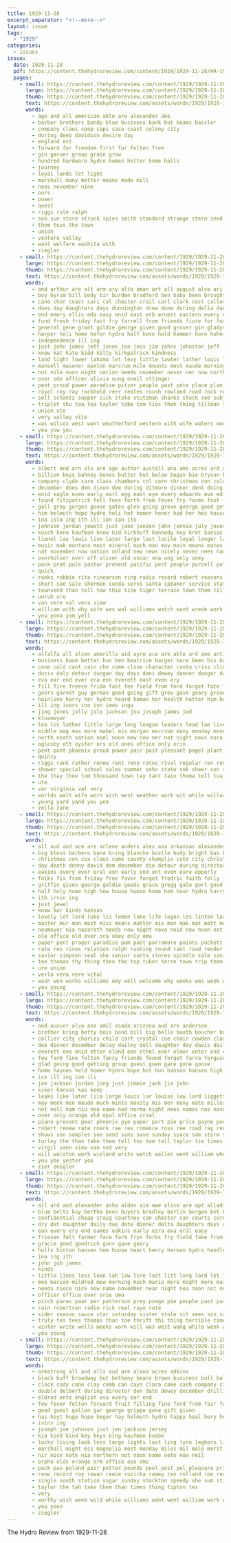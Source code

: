 ```yaml
---
title: 1929-11-28
excerpt_separator: "<!--more-->"
layout: issue
tags:
  - "1929"
categories:
  - issues
issue:
  date: 1929-11-28
  pdf: https://content.thehydroreview.com/content/1929/1929-11-28/HR-1929-11-28.pdf
  pages:
    - small: https://content.thehydroreview.com/content/1929/1929-11-28/small/HR-1929-11-28-01.jpg
      large: https://content.thehydroreview.com/content/1929/1929-11-28/large/HR-1929-11-28-01.jpg
      thumb: https://content.thehydroreview.com/content/1929/1929-11-28/thumbnails/HR-1929-11-28-01.jpg
      text: https://content.thehydroreview.com/assets/words/1929/1929-11-28/HR-1929-11-28-01.txt
      words:
        - ago and all american able are alexander ake
        - barber brothers bandy blue business bank but beams bassler
        - company claes coop capi case coast colony city
        - during deeb davidson desire day
        - england est
        - forward for freedom first far felton free
        - gin garver group grain grow
        - hundred hardware hydro humes holter home halls
        - journey
        - loyal lands let light
        - marshall many metter means made mill
        - nees november nine
        - ours
        - power
        - quest
        - riggs rule ralph
        - son sun store struck spies smith standard strange stern seed snyder
        - them tous the town
        - union
        - venture valley
        - want welfare washita with
        - ziegler
    - small: https://content.thehydroreview.com/content/1929/1929-11-28/small/HR-1929-11-28-02.jpg
      large: https://content.thehydroreview.com/content/1929/1929-11-28/large/HR-1929-11-28-02.jpg
      thumb: https://content.thehydroreview.com/content/1929/1929-11-28/thumbnails/HR-1929-11-28-02.jpg
      text: https://content.thehydroreview.com/assets/words/1929/1929-11-28/HR-1929-11-28-02.txt
      words:
        - and arthur are alt arm ary alta aman art all august alva ari
        - boy byrum bill body bir burden bradford ben baby been brought bound basket barber bryan bord business beryl bridgeport best bors buy
        - cane chor coast cari cal chester crail carl clark cost caller corn citizen chas city charles clair county caddo came cedar colony call college can
        - does day daughters days dunnington drew done during della daughter delco dinner din december davis dey due dewey
        - end emery ellis eda easy enid east erb ernest eastern every eff
        - fund fresh friday fait fry farrell from friends fiore for ford fam few farm found fary frys frank
        - general gene grant goldie george given good grover gin gladys goodson glenn greenfield greeson ghering going
        - harper holi home hafer hydro half hove hold hammer hore hohm homestead hon herbert hater hume handle hinton han harry humes high hope had has hagan her homes hopewell
        - independence ill ing
        - just john james jett jones joe jess jim johns johnston jeff
        - know kat kate kidd kitty kirkpatrick kindness
        - land light lower lahoma let levy little lawter lather louis last larger left lay liberty lowell learn len
        - mansell masoner maxton marcrum mile mounts most maude morning may miss margery milis monday mast miller melba manning mee mary more miles maud mound marion
        - not nile noon night nation needs november never ner now north new nelson nine
        - over ode officer olivia oung oneil ottinger
        - pent proud power paradise pitzer people past pete place plan pieper points prewitt pounds present pope peter paul public part per
        - royal roy ray rockhold reer reales roush rowland road rock round richardson rier russell raymond rally ralph
        - sell schantz supper sick state stutzman shanks stock see subject sally standard sundy saturday son school slagel stern sons seo states sam sun sat sanders show south strength strong sid swartzendruber store spain sper sunday
        - triplet thu toa tea taylor tobe tom ties then thing tillman trip tickel trial thomer trong the triplett than tax tain take tate town thomas taken
        - union ute
        - very valley vite
        - was wilcox west want weatherford western with wife waters wood won will
        - yea yow you
    - small: https://content.thehydroreview.com/content/1929/1929-11-28/small/HR-1929-11-28-03.jpg
      large: https://content.thehydroreview.com/content/1929/1929-11-28/large/HR-1929-11-28-03.jpg
      thumb: https://content.thehydroreview.com/content/1929/1929-11-28/thumbnails/HR-1929-11-28-03.jpg
      text: https://content.thehydroreview.com/assets/words/1929/1929-11-28/HR-1929-11-28-03.txt
      words:
        - albert and arn als are age author austell ana ams acres ard ask ath aly aver agri aid ari arkansas able amanda all auxier april ago
        - billion boys bahney bones butter but below began bie bryson bel bove bond bill bene bandy biel big burkhalter ballew boss bonds brother board bok buster been bette best bee bor bebe both boon book branch bout better barr bay ben bec bales ber bowen
        - company clyde care class chambers col corn christmas con colony christian congress cotton chamber can city caddo conn cali claude chi check cham crocker cox cornet cen catron church cach call come car county crest christi colorado carson crail
        - december does den dixon dee during ditmore dinner dent doing death daughter dials dues davis dressing dockery deen dec dayton day
        - enid eagle even early earl egg east eye every edwards eve edith ent elaine ember eastern entz ear elk edna end
        - found fitzpatrick fell fees forth from fever fry farms foot free fancy first fair france forest friday few fight fred fee full for fireman friends firm farm falling fall fron fear
        - gall gray gorges goose gates glen going grove george good getting given grand geary gan greeson glass gener grady
        - him helmuth hope hydro holi hot homer honor had her hes house heal huss hearing haskins how hore held health heart holding high hilton harl hafer has hung half home honey herndon heen hand heidebrecht holiday heard hardware
        - ina isla ing ith ill ion ian ito
        - johnson jordan jewett just jake janzen john jennie july jover jing jas jump jess jimmie james jon
        - kusch keno kaufman know kid kirkhuff kennedy key kret kansas knee
        - lionel las lewis live later large last lucile loyal longer lant look like left lavone linton letter lulu leonard lodge late ling les liv lines lillie low little lar life less lates leon liga
        - music mak montana most mineral much mon may main means mates mater man males miles mil mcfarland mines mary miller march mcphearson mean moss marsh milk marshall many mckay mail maybe more monday matter mall morgan men made meal miss marie meres
        - nat november now nation noland new news nicely never nees names nov night not north
        - overholser over off oliver old oscar ona ong only oney
        - pack prat pale pastor present pacific pest people purcell pollock president pro pow per pee pound public park pain point pat pay part
        - quick
        - ranks robbie rita rinearson ring radio record robert reasons reel register roy rom room raetz rains roll roads random reader ready real radi raymond reno ross roman regular ridges running road run rope records read rockhold
        - short sae sale sherman sunda servi santa speaker service states say sever sin sunday six spring summer station sten see south shape state speak study seo store sermons still seem sister sewer ser shugart sein stutzman sund stroke shawnee sap second shall supply slagell seale song sales stock sweeney swing springs said star stant shirley sell send side small sun son show smith southern school solo step saving she saturday seed safe
        - townsend than tell tew thie tine tiger terrace town them till tur thiessen thelma too take thing trinidad then tal thralls tally train thyng thurs thompson tennessee tenn towns the tax tan ting test taken
        - unruh ure
        - van vere val vera view
        - william with why wife was wal williams watch want wrede work warkentin wynona went wool ways welter wheat write well war weeks west wade week walls webb warning will wax wert wish winter weight wait wells world weather wilson way water while weatherford
        - you yona yom yell
    - small: https://content.thehydroreview.com/content/1929/1929-11-28/small/HR-1929-11-28-04.jpg
      large: https://content.thehydroreview.com/content/1929/1929-11-28/large/HR-1929-11-28-04.jpg
      thumb: https://content.thehydroreview.com/content/1929/1929-11-28/thumbnails/HR-1929-11-28-04.jpg
      text: https://content.thehydroreview.com/assets/words/1929/1929-11-28/HR-1929-11-28-04.txt
      words:
        - alfalfa all alsen amarillo aid ayre ace ark able ard ane anti and angeles ang ake austin aly ast als are arm ago alice american
        - business baum better bun ben beatrice barger bare been bis bring bly but bank boye bellis brother brane bound boy brought back bessie bankers box blakley bertha bell big baby billions bandy bunch
        - cone cold cant cain che come close character canto criss clinton city claude colony call can check chang clyde chick cox counter core cotton clayton charies company crissman coffee cashier cavin christmas car
        - doris daly detour dungan day days dani dewey danner danger daas daughter dinner degen doctor daily die dei dan
        - eva ear end ever era eon everett east even ery
        - fill fire freeze frida fast fee field from ford forget fate face fine frank friday far forse fae fon for flag fancy first few festa fron
        - geers garnet guy german good going gift grew gave geary grounds goose gardner given gan
        - hainline harry her hydro heard homan hor health hotter him holiday hie heh heen hay hes hinton has holl home haggard heger hunt had hold hire
        - ill ing ivers ino inn imes inga
        - jing jones jolly jole jackson jou joseph james jed
        - klusmeyer
        - leo los luther little large long league leaders lead lae live leader lee learn loss last
        - middle mag mas more mabel mis morgan marcrum many monday money mand most mon melanie mee mauk members merchant mor mer must may mail morning mean maa max mae miss man men
        - north neath nation noel noon new now ner not night news nora november nees
        - oglesby ott oyster ors old ones office only orin
        - pent pant phoenix proud power pair post pleasant pagel plant pane price pie part pretty paul per
        - quincy
        - riggs rank rather renew rent reno rates rival regular ren renee reh rate ree ret roads ring res
        - shower special school sales summer sohn state sok sheer son sea stuck sayre seals smith shina stockton sauce seo sat seger smaller sis selves store sell still salary service say sarah sires strain sur she stand soon suit save score sylvester scarth saturday sees sah saale shown second study senn stores sunday sega safe sand scott
        - the thay thee tom thousand town tay tant tain thoma tell tua than ted too times ten thi thomas tak timo thet then take top ton them
        - ute
        - var virginia val very
        - worlds walt wife worn wish west weather work wit while willard was worth word wil way warning wright wells weatherford wan western week wie world went winter win weeks with will
        - young yard yand you yea
        - zella zane
    - small: https://content.thehydroreview.com/content/1929/1929-11-28/small/HR-1929-11-28-05.jpg
      large: https://content.thehydroreview.com/content/1929/1929-11-28/large/HR-1929-11-28-05.jpg
      thumb: https://content.thehydroreview.com/content/1929/1929-11-28/thumbnails/HR-1929-11-28-05.jpg
      text: https://content.thehydroreview.com/assets/words/1929/1929-11-28/HR-1929-11-28-05.txt
      words:
        - all aud and ace are arlene anders alex asa arkansas alexander
        - big bless barbero bana bring blanche bustle body bright bas began bristow business bassler bee borne boys bis born best buy better
        - christmas con cox claus came county champlin cate city christ chet chester come chronic christian child clinton che certain coats car cody comes chris counsel
        - day death denny david dom december die detour during director daughter divine doing din down daily does
        - eakins every ever eral eon early end ent even eure epperly
        - folks fix from friday free favor forget fredric faith folly finger folk felt fine first for filling fon full fare
        - griffin given george goldie goods grace gregg gale gort good gun gold geary guest
        - half holy hume high how house human home hom hour hydro harry husbands hans hoard head happy honor has harder hime held her henry had hold hurry helps hang him health
        - ith irvin ing
        - just jewel
        - know kar kinds kansas
        - lovely let lord luke lis lemen lake life logan les linton last lue long longs
        - master mur mon most miss means matter mis men mak mat matt monday mission masters much more mans mate mana mangum major man many mckee must
        - neumeyer nia nazareth needs now night nova noid new noon not
        - ole office old over ora obey only oma
        - paper pent prager paradise pam past parramore points puckett public pie purchase per place plan peek people powers
        - rate reo rives relation ralph rushing round rant road render ren rel rockhold riles reasons
        - savior simpson seal she senior santa stores spindle sale sani still susie swe sum study saturday sin show stock steady soon seals sur see send states staples saving sunda sis supper strong step sunday safe seaman service standard
        - tee thomas thy thing then the top tuber terre town trip them tempie take till timothy tor tene tim trull times tan than
        - ure union
        - verla vera vere vital
        - wash won works williams way well welcome why weeks was week went wedlock wave wages word with weather wake wrath will weatherford world wish want
        - you young
    - small: https://content.thehydroreview.com/content/1929/1929-11-28/small/HR-1929-11-28-06.jpg
      large: https://content.thehydroreview.com/content/1929/1929-11-28/large/HR-1929-11-28-06.jpg
      thumb: https://content.thehydroreview.com/content/1929/1929-11-28/thumbnails/HR-1929-11-28-06.jpg
      text: https://content.thehydroreview.com/assets/words/1929/1929-11-28/HR-1929-11-28-06.txt
      words:
        - and auxier alva ana amil asada arizona aud are anderson
        - brother bring betty bois bond bill big belle booth boucher bud bale brewster books blakley bradley bend bridge better butcher bouch bry barre bert brought been box bout best browne bee
        - collier city charles child cart crystal coe chair cowden clarence cream cote can church christmas constant claus cheap cotton craft carl chief cee coats close cane clark cate christian
        - dee dinner december delay dailey doll daughter day davis daily done dungan daughters din dane dells doctor douglas
        - everett ene enid etter eland eon ethel ener elmer enter end estel entz ewy
        - few farm fine felton fancy friends found forget farra ferguson fara friday fix from far frost french for
        - glad going good getting group guest goen gare gone goose
        - home haynes held homer hydro hope hot hun hanson hansen high has hurt her hearing him huge hada hardin horse how holiday harper henke halls hamlett
        - ice ill ing ion ili
        - joe jackson jordan jong just jimmie jack jie john
        - kiker kansas kas keep
        - leaks like later lila large louis lar louise low lard liggett lasley leak loyd last lemon lace lee latter lens lias letter little living lay
        - may meek mee maude much minta mavity mis mer many mate miller mon marshall money mua might mean miss merle marte monday music morning merry
        - not nell nam niu neo name ned norma night nees names nas november new noon nice news now
        - over only orange old opal office orval
        - piano present pear phoenix pye paper part pie price payne pena plenty per pounds pan pool
        - robert renew rate roark rae rex romance ross ree road ray reno reynolds rath room russell round roy readnour ralph read randolph
        - shows son samples see send sans save sunday space sam storm sical sunda special supper she saturday show school sutton sand santa sick sun springs
        - turley the than take them tell too tom tall taylor tie times tier thu ton
        - virgil vann view van ved very
        - will walston work wieland write watch waller went william wheel with wallace walter well wilson weeks walker welcome weatherford withers while was wife week won wells why
        - you yoe yester yoo
        - zier zeigler
    - small: https://content.thehydroreview.com/content/1929/1929-11-28/small/HR-1929-11-28-07.jpg
      large: https://content.thehydroreview.com/content/1929/1929-11-28/large/HR-1929-11-28-07.jpg
      thumb: https://content.thehydroreview.com/content/1929/1929-11-28/thumbnails/HR-1929-11-28-07.jpg
      text: https://content.thehydroreview.com/assets/words/1929/1929-11-28/HR-1929-11-28-07.txt
      words:
        - all ard and alexander asha alden aim awe alice are apt alladin
        - blum belts buy bertha been buyers bradley berlin bergen bet business but bank barber big butcher
        - confidential cheap craig courtney con chester can courts corn comes cee constant coleman call christmas clarence cry cotton cedar chi coats city cold
        - dry dat daughter daily due date dinner delta daughters days day drop
        - ean every ery end eames eakins early ezra eva eral easy
        - friesen felt farmer face farm frys forks fry field fake from first fancy fort for friese
        - gracie good goodrich guns gave geary
        - hulls hinton hansen hom house heart henry herman hydro handle home how holiday has hueston hunting half had halls
        - ina ing ith
        - john job james
        - kinds
        - little lines less loan lah law line last litt long lard let light lange lee
        - mee marion mildred mew morning much mario mere might more marcrum maize money miss million monday
        - needs niece nick now name november near night nea noon not new nora never
        - officer office over orie oma
        - pitch pares paar per patterson prey poage pie people past part priscilla pennington pool pierce pugh painting pilgrim pay
        - rain robertson radio rick real rayo rate
        - sider season sauce star saturday sister stole sit sees son sale scope see sales sol set say sul save sell stephenson shells sons smith sunday sunshine
        - truly tes tees thomas than toe thrift thi thing terrible times thie the too them
        - winter write wells weeks work will was west wang while week why weather with waters wide wil
        - you young
    - small: https://content.thehydroreview.com/content/1929/1929-11-28/small/HR-1929-11-28-08.jpg
      large: https://content.thehydroreview.com/content/1929/1929-11-28/large/HR-1929-11-28-08.jpg
      thumb: https://content.thehydroreview.com/content/1929/1929-11-28/thumbnails/HR-1929-11-28-08.jpg
      text: https://content.thehydroreview.com/assets/words/1929/1929-11-28/HR-1929-11-28-08.txt
      words:
        - armstrong all and alls aud are alana acres adkins
        - block buff broadway but bethany beans brown business bull bales bacon back bunch better bast bran buy billie body been belt box
        - clock cody cane clay comb can cays clara cake cash company citron cream cam cid car christmas
        - double delbert during director den date dewey december drilling dec dinner duke dav day doris
        - eldred ente english eva every ear end
        - few fever felton forward fruit filling fine ford from fair fow found farm for forget
        - good guest gallon gar george grippe gone gift given
        - has hoyt huge hope heger hay helmuth hydro happy heal hery helen her house home han hibbs hose hatfield head
        - ivins ing
        - joseph joe johnson just jen jackson jersey
        - kia kidd kind key keys king kaufman kodak
        - lucky living look less large lights last ling lynn leghorn light lemon
        - marshall might mis magnolia most monday miles mil male merit mer made march man mater may
        - nir nice nate nia northern not noon name neto now neil
        - orpha olds orange orm office ose oms
        - pack pas poland pair potter pounds peel post pel pleasure price ping paxton pressly peck per
        - rene record roy rowan reece ruzicka ramey ren rolland roe red roll robertson
        - single south station sugar sunday stockton speedy she sum stilts strain smith stock service son special shoats store stevens saturday sal sedan sell see spies sale salm
        - taylor the tah take them than times thing tipton tex
        - very
        - worthy wish week wild while williams want went william work weal walker weatherford winter well with way warde weight white will
        - you yoon
        - ziegler
---
```


The Hydro Review from 1929-11-28

<!--more-->

